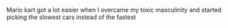 Mario kart got a lot easier when I overcame my toxic masculinity and started picking the slowest cars instead of the fastest


